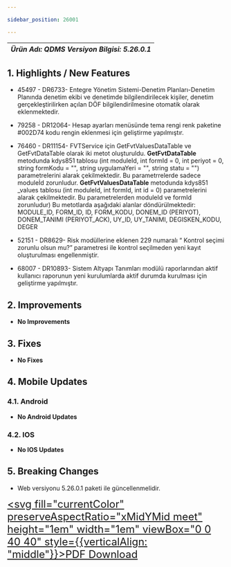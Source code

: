 ```yaml
---

sidebar_position: 26001

---
```

| ***Ürün Adı: QDMS   Versiyon Bilgisi: 5.26.0.1*** |
|-----------------------------------------------|

## 1. Highlights / New Features

- 45497 - DR6733- Entegre Yönetim Sistemi-Denetim Planları-Denetim Planında denetim ekibi ve denetimde bilgilendirilecek kişiler, denetim gerçekleştirilirken açılan DÖF bilgilendirilmesine otomatik olarak eklenmektedir.

- 79258 - DR12064- Hesap ayarları menüsünde tema rengi renk paketine #002D74 kodu rengin eklenmesi için geliştirme yapılmıştır.

- 76460 - DR11154- FVTService için GetFvtValuesDataTable ve GetFvtDataTable olarak iki metot oluşturuldu.
    **GetFvtDataTable** metodunda kdys851 tablosu (int moduleId, int formId = 0, int periyot = 0, string formKodu   = "", string uygulamaYeri = "", string statu = "") parametrelerini alarak çekilmektedir. Bu parametrrelerde sadece moduleİd zorunludur.
    **GetFvtValuesDataTable** metodunda kdys851 _values tablosu (int moduleId, int formId, int id = 0) parametrelerini alarak çekilmektedir. Bu parametrelerden moduleId ve formId zorunludur)
    Bu metotlarda aşağıdaki alanlar döndürülmektedir:
    MODULE_ID, FORM_ID, ID, FORM_KODU, DONEM_ID (PERIYOT), DONEM_TANIMI (PERIYOT_ACK), UY_ID, UY_TANIMI, DEGISKEN_KODU, DEGER

- 52151 - DR8629- Risk modüllerine eklenen 229 numaralı “ Kontrol seçimi zorunlu olsun mu?” parametresi ile kontrol seçilmeden yeni kayıt oluşturulması engellenmiştir.

- 68007 - DR10893- Sistem Altyapı Tanımları modülü raporlarından aktif kullanıcı raporunun yeni kurulumlarda aktif durumda kurulması için geliştirme yapılmıştır.

## 2. Improvements

- **No Improvements**

## 3. Fixes

- **No Fixes**

## 4. Mobile Updates

### 4.1. Android

- **No Android Updates**

### 4.2. IOS

- **No IOS Updates**


## 5. Breaking Changes

- Web versiyonu 5.26.0.1 paketi ile güncellenmelidir.


<font size="5"><a href="https://portal.synergynow.io/#/_redirect/EzQIimWL19g1QuNqnksEum"  target="_blank"><svg fill="currentColor" preserveAspectRatio="xMidYMid meet" height="1em" width="1em" viewBox="0 0 40 40" style={{verticalAlign: "middle"}}><g><path d="m35.8 8.5q0.6 0.6 1 1.7t0.5 1.9v25.8q0 0.8-0.6 1.5t-1.6 0.6h-30q-0.9 0-1.5-0.6t-0.6-1.5v-35.8q0-0.8 0.6-1.5t1.5-0.6h20q0.9 0 2 0.4t1.7 1.1z m-9.9-5.5v8.4h8.4q-0.3-0.6-0.5-0.9l-7-7q-0.3-0.2-0.9-0.5z m8.5 34.1v-22.8h-9.3q-0.9 0-1.5-0.6t-0.6-1.6v-9.2h-17.1v34.2h28.5z m-11.4-13.2q0.7 0.6 1.8 1.3 1.3-0.2 2.6-0.2 3.3 0 4 1.1 0.4 0.5 0 1.2 0 0 0 0l0 0v0.1q-0.2 0.8-1.6 0.8-1.1 0-2.6-0.4t-2.9-1.2q-4.9 0.5-8.7 1.8-3.4 5.9-5.4 5.9-0.4 0-0.7-0.2l-0.5-0.2q0-0.1-0.1-0.2-0.3-0.2-0.2-0.8 0.2-0.8 1.3-2t2.9-2.1q0.3-0.2 0.5 0.1 0.1 0 0.1 0.1 1.1-1.9 2.4-4.4 1.5-3.1 2.3-5.9-0.5-1.8-0.7-3.5t0.2-2.9q0.2-0.9 0.9-0.9h0.5q0.5 0 0.8 0.4 0.4 0.4 0.2 1.5-0.1 0.1-0.1 0.2 0 0 0 0.1v0.7q0 2.8-0.3 4.3 1.2 3.7 3.3 5.3z m-12.9 9.2q1.2-0.6 3.1-3.5-1.2 0.8-2 1.8t-1.1 1.7z m8.9-20.6q-0.4 1-0.1 3 0.1-0.2 0.2-1 0-0.1 0.1-0.9 0.1-0.1 0.1-0.2 0-0.1 0-0.1t0 0 0 0q0-0.5-0.3-0.8 0 0 0 0v0z m-2.8 14.8q3-1.2 6.4-1.8-0.1 0-0.3-0.2t-0.4-0.3q-1.7-1.5-2.8-4-0.6 2-1.9 4.4-0.7 1.3-1 1.9z m14.4-0.4q-0.5-0.5-3.1-0.5 1.7 0.6 2.8 0.6 0.3 0 0.4 0 0 0-0.1-0.1z"></path></g></svg>PDF Download</a></font>